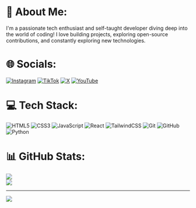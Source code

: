 # 💫 About Me: 
I'm a passionate tech enthusiast and self-taught developer diving deep into the world of coding!
I love building projects, exploring open-source contributions, and constantly exploring new technologies.


# 🌐 Socials:
[![Instagram](https://img.shields.io/badge/Instagram-%23E4405F.svg?logo=Instagram&logoColor=white)](https://instagram.com/_vzhqz) [![TikTok](https://img.shields.io/badge/TikTok-%23000000.svg?logo=TikTok&logoColor=white)](https://tiktok.com/@vzhqz) [![X](https://img.shields.io/badge/X-black.svg?logo=X&logoColor=white)](https://x.com/vzhqz01) [![YouTube](https://img.shields.io/badge/YouTube-%23FF0000.svg?logo=YouTube&logoColor=white)](https://youtube.com/@vzhqz)

# 💻 Tech Stack:
![HTML5](https://img.shields.io/badge/html5-%23E34F26.svg?style=for-the-badge&logo=html5&logoColor=white) ![CSS3](https://img.shields.io/badge/css3-%231572B6.svg?style=for-the-badge&logo=css3&logoColor=white) ![JavaScript](https://img.shields.io/badge/javascript-%23323330.svg?style=for-the-badge&logo=javascript&logoColor=%23F7DF1E) ![React](https://img.shields.io/badge/react-%2320232a.svg?style=for-the-badge&logo=react&logoColor=%2361DAFB) ![TailwindCSS](https://img.shields.io/badge/tailwindcss-%2338B2AC.svg?style=for-the-badge&logo=tailwind-css&logoColor=white) ![Git](https://img.shields.io/badge/git-%23F05033.svg?style=for-the-badge&logo=git&logoColor=white) ![GitHub](https://img.shields.io/badge/github-%23121011.svg?style=for-the-badge&logo=github&logoColor=white)![Python](https://img.shields.io/badge/python-3670A0?style=for-the-badge&logo=python&logoColor=ffdd54)

# 📊 GitHub Stats:
<!--![](https://github-readme-stats.vercel.app/api?username=vzhqz&theme=dark&hide_border=false&include_all_commits=true&count_private=true)<br/> -->
![](https://github-readme-streak-stats.herokuapp.com/?user=vzhqz&theme=dark&hide_border=false)<br/>
![](https://github-readme-stats.vercel.app/api/top-langs/?username=vzhqz&theme=dark&hide_border=false&include_all_commits=true&count_private=true&layout=compact)

---
[![](https://visitcount.itsvg.in/api?id=vzhqz&icon=0&color=0)](https://visitcount.itsvg.in)

<!-- Proudly created with GPRM ( https://gprm.itsvg.in ) -->
